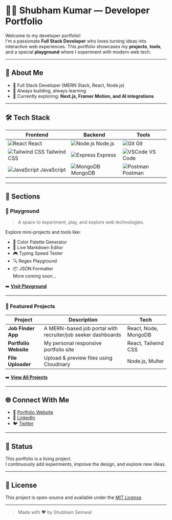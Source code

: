 # 👨‍💻 Shubham Kumar — Developer Portfolio

Welcome to my developer portfolio!  
I'm a passionate **Full Stack Developer** who loves turning ideas into interactive web experiences. This portfolio showcases my **projects**, **tools**, and a special **playground** where I experiment with modern web tech.

---

## 🚀 About Me

- 💼 Full Stack Developer (MERN Stack, React, Node.js)
- 🔧 Always building, always learning
- 🌱 Currently exploring: **Next.js, Framer Motion, and AI integrations**

---

## 🛠️ Tech Stack

| Frontend | Backend | Tools |
|----------|---------|-------|
| ![React](https://cdn.simpleicons.org/react/61DAFB) React | ![Node.js](https://cdn.simpleicons.org/nodedotjs/339933) Node.js | ![Git](https://cdn.simpleicons.org/git/F05032) Git |
| ![Tailwind CSS](https://cdn.simpleicons.org/tailwindcss/06B6D4) Tailwind CSS | ![Express](https://cdn.simpleicons.org/express/000000) Express | ![VSCode](https://cdn.simpleicons.org/visualstudiocode/007ACC) VS Code |
| ![JavaScript](https://cdn.simpleicons.org/javascript/F7DF1E) JavaScript | ![MongoDB](https://cdn.simpleicons.org/mongodb/47A248) MongoDB | ![Postman](https://cdn.simpleicons.org/postman/FF6C37) Postman |

---

## 📂 Sections

### 🧩 Playground

> A space to experiment, play, and explore web technologies.

Explore mini-projects and tools like:
- 🎨 Color Palette Generator  
- 📄 Live Markdown Editor  
- 🎮 Typing Speed Tester  
- 🔍 Regex Playground  
- 📦 JSON Formatter  
More coming soon...

➡️ **[Visit Playground](https://shubham-s-codeverse.vercel.app/playground)**

---

### 📁 Featured Projects

| Project | Description | Tech |
|--------|-------------|------|
| **Job Finder App** | A MERN-based job portal with recruiter/job seeker dashboards | React, Node, MongoDB |
| **Portfolio Website** | My personal responsive portfolio site | React, Tailwind CSS |
| **File Uploader** | Upload & preview files using Cloudinary | Node.js, Multer |

➡️ **[View All Projects](https://shubham-s-codeverse.vercel.app/projects)**

---

## 🌐 Connect With Me

- 🔗 [Portfolio Website](https://shubham-s-codeverse.vercel.app/)  
- 💼 [LinkedIn](https://www.linkedin.com/in/shubham-semwal-4080962b7/)  
- 🐦 [Twitter](https://twitter.com/Shubham_code12)   

---

## 🧪 Status

This portfolio is a living project.  
I continuously add experiments, improve the design, and explore new ideas.  

---

## 📝 License

This project is open-source and available under the [MIT License](LICENSE).

---

> Made with ❤️ by Shubham Semwal
